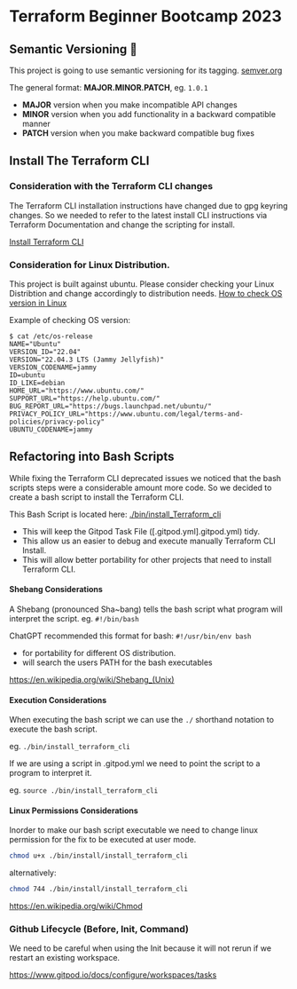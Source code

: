 # Terraform Beginner Bootcamp 2023

## Semantic Versioning :mage:

This project is going to use semantic versioning for its tagging.
[semver.org](https://semver.org/)

The general format: 
**MAJOR.MINOR.PATCH**, eg. `1.0.1`

- **MAJOR** version when you make incompatible API changes
- **MINOR** version when you add functionality in a backward compatible manner
- **PATCH** version when you make backward compatible bug fixes

## Install The Terraform CLI

### Consideration with the Terraform CLI changes

The Terraform CLI installation instructions have changed due to gpg keyring changes. So we needed to refer to the latest install CLI instructions via Terraform Documentation and change the scripting for install.

[Install Terraform CLI](https://developer.hashicorp.com/terraform/tutorials/aws-get-started/install-cli)

### Consideration for Linux Distribution.

This project is built against ubuntu.
Please consider checking your Linux Distribtion and change accordingly to distribution needs. 
[How to check OS version in Linux](https://linuxize.com/post/how-to-check-linux-version/)

Example of checking OS version:
```
$ cat /etc/os-release
NAME="Ubuntu"
VERSION_ID="22.04"
VERSION="22.04.3 LTS (Jammy Jellyfish)"
VERSION_CODENAME=jammy
ID=ubuntu
ID_LIKE=debian
HOME_URL="https://www.ubuntu.com/"
SUPPORT_URL="https://help.ubuntu.com/"
BUG_REPORT_URL="https://bugs.launchpad.net/ubuntu/"
PRIVACY_POLICY_URL="https://www.ubuntu.com/legal/terms-and-policies/privacy-policy"
UBUNTU_CODENAME=jammy
```

## Refactoring into Bash Scripts

While fixing the Terraform CLI deprecated issues we noticed that the bash scripts steps were a considerable amount more code. So we decided to create a bash script to install the Terraform CLI.

This Bash Script is located here: [./bin/install_Terraform_cli](./bin/install_terraform_cli)

- This will keep the Gitpod Task File ([.gitpod.yml].gitpod.yml) tidy.
- This allow us an easier to debug and execute manually Terraform CLI Install.
- This will allow better portability for other projects that need to install Terraform CLI. 

#### Shebang Considerations


A Shebang (pronounced Sha~bang) tells the bash script what program will interpret the script. eg. `#!/bin/bash`

ChatGPT recommended this format for bash: `#!/usr/bin/env bash`

- for portability for different OS distribution.
- will search the users PATH for the bash executables

https://en.wikipedia.org/wiki/Shebang_(Unix)

#### Execution Considerations

When executing the bash script we can use the `./` shorthand notation to execute the bash script.

eg. `./bin/install_terraform_cli`

If we are using a script in .gitpod.yml we need to point the script to a program to interpret it.

eg. `source ./bin/install_terraform_cli`

#### Linux Permissions Considerations

Inorder to make our bash script executable we need to change linux permission for the fix to be executed at user mode.  

```sh
chmod u+x ./bin/install/install_terraform_cli
```

alternatively:

```sh
chmod 744 ./bin/install/install_terraform_cli
```

https://en.wikipedia.org/wiki/Chmod

### Github Lifecycle (Before, Init, Command)

We need to be careful when using the Init because it will not rerun if we restart an existing workspace.

https://www.gitpod.io/docs/configure/workspaces/tasks